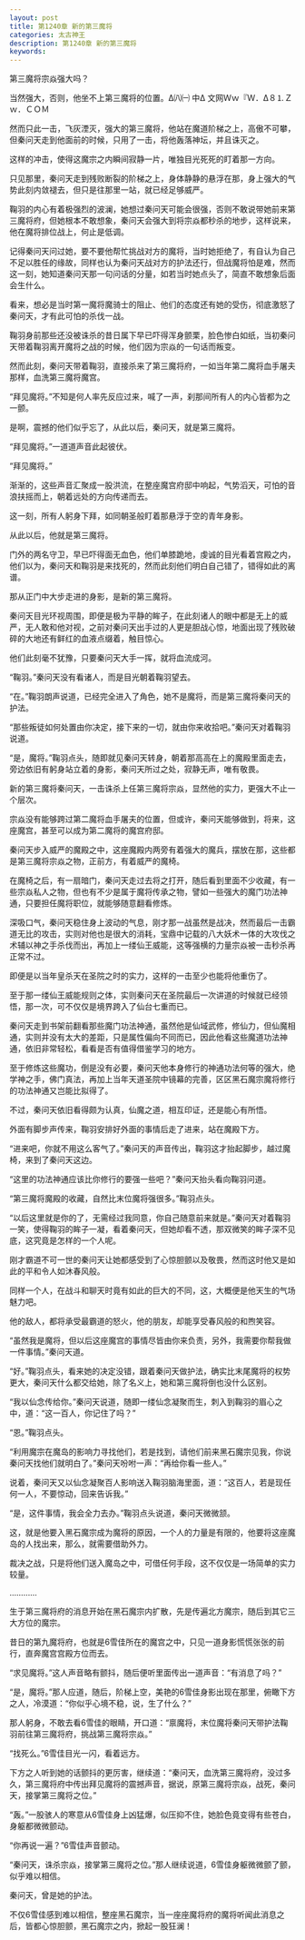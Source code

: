 ```yaml
---
layout: post
title: 第1240章 新的第三魔将
categories: 太古神王
description: 第1240章 新的第三魔将
keywords:
---
```


第三魔将宗焱强大吗？

当然强大，否则，他坐不上第三魔将的位置。Δ㈧㈠ 中Δ 文网Ｗｗ『Ｗ．Δ８⒈Ｚｗ．ＣＯＭ

然而只此一击，飞灰湮灭，强大的第三魔将，他站在魔道阶梯之上，高傲不可攀，但秦问天走到他面前的时候，只用了一击，将他轰落神坛，并且诛灭之。

这样的冲击，使得这魔宗之内瞬间寂静一片，唯独目光死死的盯着那一方向。

只见那里，秦问天走到残败断裂的阶梯之上，身体静静的悬浮在那，身上强大的气势此刻内敛褪去，但只是往那里一站，就已经足够威严。

鞠羽的内心有着极强烈的波澜，她想过秦问天可能会很强，否则不敢说带她前来第三魔将府，但她根本不敢想象，秦问天会强大到将宗焱都秒杀的地步，这样说来，他在魔将排位战上，何止是低调。

记得秦问天问过她，要不要他帮忙挑战对方的魔将，当时她拒绝了，有自认为自己不足以胜任的缘故，同样也认为秦问天战对方的护法还行，但战魔将怕是难，然而这一刻，她知道秦问天那一句问话的分量，如若当时她点头了，简直不敢想象后面会生什么。

看来，想必是当时第一魔将魔骑士的阻止、他们的态度还有她的受伤，彻底激怒了秦问天，才有此可怕的杀伐一战。

鞠羽身前那些还没被诛杀的昔日属下早已吓得浑身颤栗，脸色惨白如纸，当初秦问天带着鞠羽离开魔将之战的时候，他们因为宗焱的一句话而叛变。

然而此刻，秦问天带着鞠羽，直接杀来了第三魔将府，一如当年第二魔将血手屠夫那样，血洗第三魔将魔宫。

“拜见魔将。”不知是何人率先反应过来，喊了一声，刹那间所有人的内心皆都为之一颤。

是啊，震撼的他们似乎忘了，从此以后，秦问天，就是第三魔将。

“拜见魔将。”一道道声音此起彼伏。

“拜见魔将。”

渐渐的，这些声音汇聚成一股洪流，在整座魔宫府邸中响起，气势滔天，可怕的音浪扶摇而上，朝着远处的方向传递而去。

这一刻，所有人躬身下拜，如同朝圣般盯着那悬浮于空的青年身影。

从此以后，他就是第三魔将。

门外的两名守卫，早已吓得面无血色，他们单膝跪地，虔诚的目光看着宫殿之内，他们以为，秦问天和鞠羽是来找死的，然而此刻他们明白自己错了，错得如此的离谱。

那从正门中大步走进的身影，是新的第三魔将。

秦问天目光环视周围，即便是极为平静的眸子，在此刻诸人的眼中都是无上的威严，无人敢和他对视，之前对秦问天出手过的人更是胆战心惊，地面出现了残败破碎的大地还有鲜红的血液点缀着，触目惊心。

他们此刻毫不犹豫，只要秦问天大手一挥，就将血流成河。

“鞠羽。”秦问天没有看诸人，而是目光朝着鞠羽望去。

“在。”鞠羽朗声说道，已经完全进入了角色，她不是魔将，而是第三魔将秦问天的护法。

“那些叛徒如何处置由你决定，接下来的一切，就由你来收拾吧。”秦问天对着鞠羽说道。

“是，魔将。”鞠羽点头，随即就见秦问天转身，朝着那高高在上的魔殿里面走去，旁边依旧有躬身站立着的身影，秦问天所过之处，寂静无声，唯有敬畏。

新的第三魔将秦问天，一击诛杀上任第三魔将宗焱，显然他的实力，更强大不止一个层次。

宗焱没有能够跨过第二魔将血手屠夫的位置，但或许，秦问天能够做到，将来，这座魔宫，甚至可以成为第二魔将的魔宫府邸。

秦问天步入威严的魔殿之中，这座魔殿内两旁有着强大的魔兵，摆放在那，这些都是第三魔将宗焱之物，正前方，有着威严的魔椅。

在魔椅之后，有一扇暗门，秦问天走过去将之打开，随后看到里面不少收藏，有一些宗焱私人之物，但也有不少是属于魔将传承之物，譬如一些强大的魔门功法神通，只要担任魔将职位，就能够随意翻看修炼。

深吸口气，秦问天稳住身上波动的气息，刚才那一战虽然是战决，然而最后一击霸道无比的攻击，实则对他也是很大的消耗，宝鼎中记载的八大妖术一体的大攻伐之术辅以神之手杀伐而出，再加上一缕仙王威能，这等强横的力量宗焱被一击秒杀再正常不过。

即便是以当年皇杀天在圣院之时的实力，这样的一击至少也能将他重伤了。

至于那一缕仙王威能规则之体，实则秦问天在圣院最后一次讲道的时候就已经领悟，那一次，可不仅仅是境界跨入了仙台七重而已。

秦问天走到书架前翻看那些魔门功法神通，虽然他是仙域武修，修仙力，但仙魔相通，实则并没有太大的差距，只是属性偏向不同而已，因此他看这些魔道功法神通，依旧非常轻松，看看是否有值得借鉴学习的地方。

至于修炼这些魔功，倒是没有必要，秦问天他本身修行的神通功法何等的强大，绝学神之手，佛门真法，再加上当年天道圣院中镜幕的完善，区区黑石魔宗魔将修行的功法神通又岂能比拟得了。

不过，秦问天依旧看得颇为认真，仙魔之道，相互印证，还是能心有所悟。

外面有脚步声传来，鞠羽安排好外面的事情后走了进来，站在魔殿下方。

“进来吧，你就不用这么客气了。”秦问天的声音传出，鞠羽这才抬起脚步，越过魔椅，来到了秦问天这边。

“这里的功法神通应该比你修行的要强一些吧？”秦问天抬头看向鞠羽问道。

“第三魔将魔殿的收藏，自然比末位魔将强很多。”鞠羽点头。

“以后这里就是你的了，无需经过我同意，你自己随意前来就是。”秦问天对着鞠羽一笑，使得鞠羽的眸子一凝，看着秦问天，但她却看不透，那双微笑的眸子深不见底，这究竟是怎样的一个人呢。

刚才霸道不可一世的秦问天让她都感受到了心惊胆颤以及敬畏，然而这时他又是如此的平和令人如沐春风般。

同样一个人，在战斗和聊天时竟有如此的巨大的不同，这，大概便是他天生的气场魅力吧。

他的敌人，都将承受最霸道的怒火，他的朋友，却能享受春风般的和煦笑容。

“虽然我是魔将，但以后这座魔宫的事情尽皆由你来负责，另外，我需要你帮我做一件事情。”秦问天道。

“好。”鞠羽点头，看来她的决定没错，跟着秦问天做护法，确实比末尾魔将的权势更大，秦问天什么都交给她，除了名义上，她和第三魔将倒也没什么区别。

“我以仙念传给你。”秦问天说道，随即一缕仙念凝聚而生，刺入到鞠羽的眉心之中，道：“这一百人，你记住了吗？”

“恩。”鞠羽点头。

“利用魔宗在魔岛的影响力寻找他们，若是找到，请他们前来黑石魔宗见我，你说秦问天找他们就明白了。”秦问天吩咐一声：“再给你看一些人。”

说着，秦问天又以仙念凝聚百人影响送入鞠羽脑海里面，道：“这百人，若是现任何一人，不要惊动，回来告诉我。”

“是，这件事情，我会全力去办。”鞠羽点头说道，秦问天微微颔。

这，就是他要入黑石魔宗成为魔将的原因，一个人的力量是有限的，他要将这座魔岛的人找出来，那么，就需要借助外力。

裁决之战，只是将他们送入魔岛之中，可借任何手段，这不仅仅是一场简单的实力较量。

…………

生于第三魔将府的消息开始在黑石魔宗内扩散，先是传遍北方魔宗，随后到其它三大方位的魔宗。

昔日的第九魔将府，也就是6雪佳所在的魔宫之中，只见一道身影慌慌张张的前行，直奔魔宫宫殿方位而去。

“求见魔将。”这人声音略有颤抖，随后便听里面传出一道声音：“有消息了吗？”

“是，魔将。”那人应道，随后，阶梯上空，美艳的6雪佳身影出现在那里，俯瞰下方之人，冷漠道：“你似乎心境不稳，说，生了什么？”

那人躬身，不敢去看6雪佳的眼睛，开口道：“禀魔将，末位魔将秦问天带护法鞠羽前往第三魔将府，挑战第三魔将宗焱。”

“找死么。”6雪佳目光一闪，看着远方。

下方之人听到她的话颤抖的更厉害，继续道：“秦问天，血洗第三魔将府，没过多久，第三魔将府中传出拜见魔将的震撼声音，据说，原第三魔将宗焱，战死，秦问天，接掌第三魔将之位。”

“轰。”一股骇人的寒意从6雪佳身上凶猛爆，似压抑不住，她脸色竟变得有些苍白，身躯都微微颤动。

“你再说一遍？”6雪佳声音颤动。

“秦问天，诛杀宗焱，接掌第三魔将之位。”那人继续说道，6雪佳身躯微微颤了颤，似乎难以相信。

秦问天，曾是她的护法。

不仅6雪佳感到难以相信，整座黑石魔宗，当一座座魔将府的魔将听闻此消息之后，皆都心惊胆颤，黑石魔宗之内，掀起一股狂澜！
